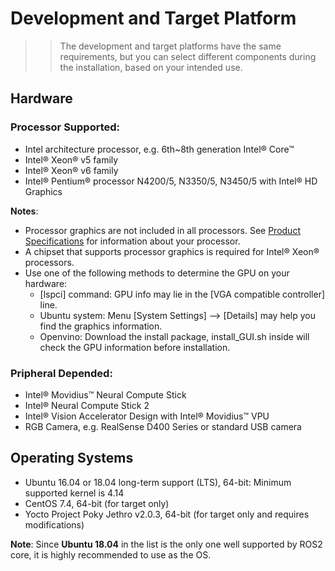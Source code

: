 # Development and Target Platform

>> The development and target platforms have the same requirements, but you can select different components during the installation, based on your intended use.

## Hardware
### Processor Supported:
- Intel architecture processor, e.g. 6th~8th generation Intel® Core™
- Intel® Xeon® v5 family
- Intel® Xeon® v6 family
- Intel® Pentium® processor N4200/5, N3350/5, N3450/5 with Intel® HD Graphics

**Notes**:
- Processor graphics are not included in all processors. See [Product Specifications](https://ark.intel.com/) for information about your processor.
- A chipset that supports processor graphics is required for Intel® Xeon® processors.
- Use one of the following methods to determine the GPU on your hardware:
	* [lspci] command: GPU info may lie in the [VGA compatible controller] line.
	* Ubuntu system: Menu [System Settings] --> [Details] may help you find the graphics information.
	* Openvino: Download the install package, install_GUI.sh inside will check the GPU information before installation.

### Pripheral Depended:
- Intel® Movidius™ Neural Compute Stick
- Intel® Neural Compute Stick 2
- Intel® Vision Accelerator Design with Intel® Movidius™ VPU
- RGB Camera, e.g. RealSense D400 Series or standard USB camera

## Operating Systems
- Ubuntu 16.04 or 18.04 long-term support (LTS), 64-bit: Minimum supported kernel is 4.14
- CentOS 7.4, 64-bit (for target only)
- Yocto Project Poky Jethro v2.0.3, 64-bit (for target only and requires modifications)

**Note**: Since **Ubuntu 18.04** in the list is the only one well supported by ROS2 core, it is highly recommended to use as the OS.
